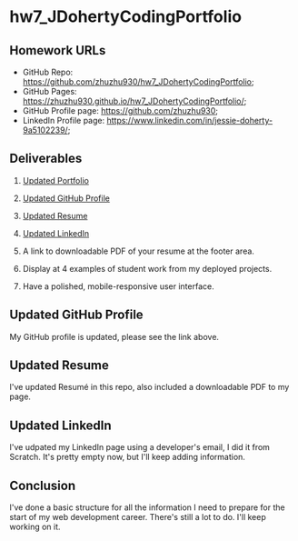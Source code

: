 # hw7_JDohertyCodingPortfolio

## Homework URLs

- GitHub Repo: https://github.com/zhuzhu930/hw7_JDohertyCodingPortfolio;
- GitHub Pages: https://zhuzhu930.github.io/hw7_JDohertyCodingPortfolio/;
- GitHub Profile page: https://github.com/zhuzhu930;
- LinkedIn Profile page: https://www.linkedin.com/in/jessie-doherty-9a5102239/;

## Deliverables

1. [Updated Portfolio](https://zhuzhu930.github.io/hw7_JDohertyCodingPortfolio/)

2. [Updated GitHub Profile](https://github.com/zhuzhu930)

3. [Updated Resume](resumé.html)

4. [Updated LinkedIn](https://www.linkedin.com/in/jessie-doherty-9a5102239/)

5. A link to downloadable PDF of your resume at the footer area.

6. Display at 4 examples of student work from my deployed projects.

7. Have a polished, mobile-responsive user interface.

## Updated GitHub Profile

My GitHub profile is updated, please see the link above.

## Updated Resume

I've updated Resumé in this repo, also included a downloadable PDF to my page.

## Updated LinkedIn

I've udpated my LinkedIn page using a developer's email, I did it from Scratch. It's pretty empty now, but I'll keep adding information.

## Conclusion

I've done a basic structure for all the information I need to prepare for the start of my web development career. There's still a lot to do. I'll keep working on it.
